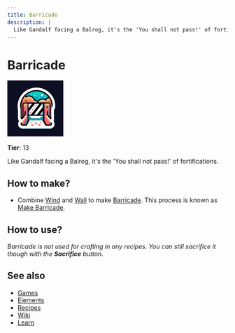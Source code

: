 ```yaml
---
title: Barricade
description: |
  Like Gandalf facing a Balrog, it's the 'You shall not pass!' of fortifications.
---
```

# Barricade

![](../images/item.barricade.png)

**Tier**: 13

Like Gandalf facing a Balrog, it's the 'You shall not pass!' of fortifications.

## How to make?

* Combine [Wind](/wiki/elements/wind) and [Wall](/wiki/elements/wall) to make [Barricade](/wiki/elements/barricade). This process is known as [Make Barricade](/wiki/recipes/make-barricade).

## How to use?

_Barricade is not used for crafting in any recipes. You can still sacrifice it though with the **Sacrifice** button._

## See also

* [Games](/wiki/games)
* [Elements](/wiki/elements)
* [Recipes](/wiki/recipes)
* [Wiki](/wiki/index)
* [Learn](/learn/index)